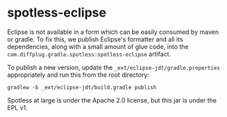# spotless-eclipse

Eclipse is not available in a form which can be easily consumed by maven or gradle.  To fix this, we publish Eclipse's formatter and all its dependencies, along with a small amount of glue code, into the `com.diffplug.gradle.spotless:spotless-eclipse` artifact.

To publish a new version, update the `_ext/eclipse-jdt/gradle.properties` appropriately and run this from the root directory:

```
gradlew -b _ext/eclipse-jdt/build.gradle publish
```

Spotless at large is under the Apache 2.0 license, but this jar is under the EPL v1.
